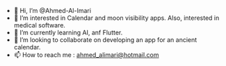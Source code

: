 - 👋 Hi, I’m @Ahmed-Al-Imari
- 👀 I’m interested in Calendar and moon visibility apps. Also, interested in medical software.
- 🌱 I’m currently learning AI, anf Flutter.
- 💞️ I’m looking to collaborate on developing an app for an ancient calendar.
- 📫 How to reach me : ahmed_alimari@hotmail.com

<!---
Ahmed-Al-Imari/Ahmed-Al-Imari is a ✨ special ✨ repository because its `README.md` (this file) appears on your GitHub profile.
You can click the Preview link to take a look at your changes.
--->

